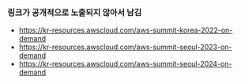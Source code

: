 
### 링크가 공개적으로 노출되지 않아서 남김


- https://kr-resources.awscloud.com/aws-summit-korea-2022-on-demand
- https://kr-resources.awscloud.com/aws-summit-seoul-2023-on-demand
- https://kr-resources.awscloud.com/aws-summit-seoul-2024-on-demand